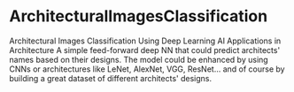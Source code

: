 # ArchitecturalImagesClassification
Architectural Images Classification Using Deep Learning
AI Applications in Architecture 
A simple feed-forward deep NN that could predict architects' names based on their designs.
The model could be enhanced by using CNNs or architectures like LeNet, AlexNet, VGG, ResNet... and of course by building a great dataset of different architects' designs.
